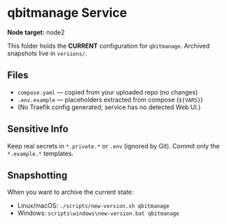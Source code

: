 # qbitmanage Service

**Node target:** node2

This folder holds the **CURRENT** configuration for `qbitmanage`. Archived snapshots live in `versions/`.

## Files
- `compose.yaml` — copied from your uploaded repo (no changes)
- `.env.example` — placeholders extracted from compose (`${VARS}`)
- (No Traefik config generated; service has no detected Web UI.)

## Sensitive Info
Keep real secrets in `*.private.*` or `.env` (ignored by Git). Commit only the `*.example.*` templates.

## Snapshotting
When you want to archive the current state:
- Linux/macOS: `./scripts/new-version.sh qbitmanage`
- Windows: `scripts\windows\new-version.bat qbitmanage`
